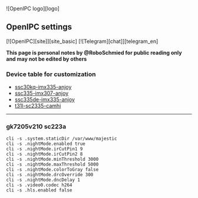 ![OpenIPC logo][logo]

## OpenIPC settings

[![OpenIPC][site]][site_basic]  [![Telegram][chat]][telegram_en]

**This page is personal notes by @RoboSchmied for public reading only and may not be edited by others**

### Device table for customization


* [ssc30kq-imx335-anjoy](#ssc335-imx307-anjoy)
* [ssc335-imx307-anjoy](#ssc335-imx307-anjoy)
* [ssc335de-imx335-anjoy](#ssc335de-imx335-anjoy)
* [t31l-sc2335-camhi](#t31l-sc2335-camhi)


-------


### gk7205v210 sc223a 


```
cli -s .system.staticDir /var/www/majestic
cli -s .nightMode.enabled true
cli -s .nightMode.irCutPin1 9
cli -s .nightMode.irCutPin2 8
cli -s .nightMode.minThreshold 3000
cli -s .nightMode.maxThreshold 5000
cli -s .nightMode.colorToGray false
cli -s .nightMode.drcOverride 300
cli -s .nightMode.dncDelay 1
cli -s .video0.codec h264
cli -s .hls.enabled false
```

